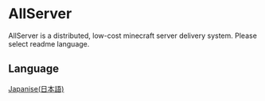 # AllServer
AllServer is a distributed, low-cost minecraft server delivery system.
Please select readme language.
## Language
[Japanise(日本語)](README.ja.md)
